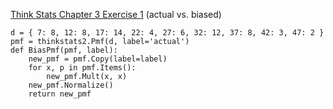 [Think Stats Chapter 3 Exercise 1](http://greenteapress.com/thinkstats2/html/thinkstats2004.html#toc31) (actual vs. biased)


```
d = { 7: 8, 12: 8, 17: 14, 22: 4, 27: 6, 32: 12, 37: 8, 42: 3, 47: 2 }
pmf = thinkstats2.Pmf(d, label='actual')
def BiasPmf(pmf, label):
    new_pmf = pmf.Copy(label=label)
    for x, p in pmf.Items():
        new_pmf.Mult(x, x)
    new_pmf.Normalize()
    return new_pmf

